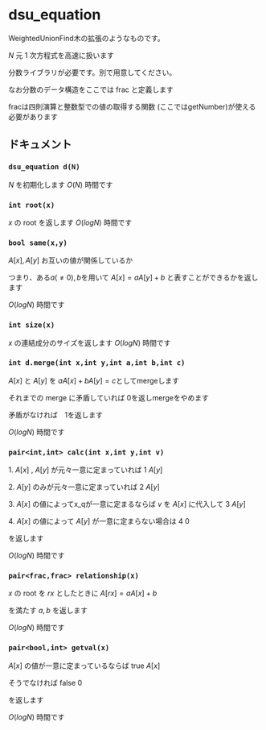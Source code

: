 # dsu_equation

WeightedUnionFind木の拡張のようなものです。

$N$ 元 $1$ 次方程式を高速に扱います

分数ライブラリが必要です。別で用意してください。

なお分数のデータ構造をここでは frac と定義します

fracは四則演算と整数型での値の取得する関数 (ここではgetNumber)が使える必要があります

## ドキュメント

### `dsu_equation d(N)`

$N$ を初期化します $O(N)$ 時間です

### `int root(x)`

$x$ の root を返します $O(logN)$ 時間です


### `bool same(x,y)`

$A[x],A[y]$ お互いの値が関係しているか

つまり、ある$a(\not ={0}),b$を用いて $A[x]=a A[y] +b$ と表すことができるかを返します

$O(logN)$ 時間です


### `int size(x)`

$x$ の連結成分のサイズを返します $O(logN)$ 時間です

### `int d.merge(int x,int y,int a,int b,int c)`

$A[x]$ と $A[y]$ を $a A[x] + b A[y] =c$としてmergeします

それまでの merge に矛盾していれば $0$を返しmergeをやめます

矛盾がなければ　$1$を返します

$O(log N)$ 時間です

### `pair<int,int> calc(int x,int y,int v)`

$1.$ $A[x]$ , $A[y]$ が元々一意に定まっていれば $1$ $A[y]$

$2.$ $A[y]$ のみが元々一意に定まっていれば $2$ $A[y]$

$3.$ $A[x]$ の値によってx_qが一意に定まるならば $v$ を $A[x]$ に代入して $3$ $A[y]$

$4.$ $A[x]$ の値によって $A[y]$ が一意に定まらない場合は $4$ $0$

を返します

$O(logN)$ 時間です

### `pair<frac,frac> relationship(x)`

$x$ の root を $rx$ としたときに $A[rx]=a A[x]+b$

を満たす $a,b$ を返します 

$O(logN)$ 時間です


### `pair<bool,int> getval(x)`

$A[x]$ の値が一意に定まっているならば true $A[x]$

そうでなければ false $0$

を返します

$O(logN)$ 時間です

